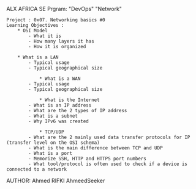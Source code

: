 ALX AFRICA SE Prgram: "DevOps" "Network"

	Project : 0x07. Networking basics #0
	Learning Objectives :
		* OSI Model
			- What it is
			- How many layers it has
			- How it is organized

		* What is a LAN
			- Typical usage
			- Typical geographical size

                * What is a WAN
			- Typical usage
			- Typical geographical size

                * What is the Internet
			- What is an IP address
			- What are the 2 types of IP address
			- What is a subnet
			- Why IPv6 was created

                * TCP/UDP
			- What are the 2 mainly used data transfer protocols for IP (transfer level on the OSI schema)
			- What is the main difference between TCP and UDP
			- What is a port
			- Memorize SSH, HTTP and HTTPS port numbers
			- What tool/protocol is often used to check if a device is connected to a network

AUTHOR:
	Ahmed RIFKI <a>AhmeedSeeker</a>
